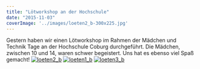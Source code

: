 ```yaml
---
title: "Lötworkshop an der Hochschule"
date: "2015-11-03"
coverImage: '../images/loeten2_b-300x225.jpg'
---
```


Gestern haben wir einen Lötworkshop im Rahmen der Mädchen und Technik Tage an der Hochschule Coburg durchgeführt. Die Mädchen, zwischen 10 und 14, waren schwer begeistert. Uns hat es ebenso viel Spaß gemacht! [![loeten2_b](../images/loeten2_b-300x225.jpg)](https://hackzogtum-coburg.de/wp-content/uploads/2015/11/loeten2_b.jpg) [![loeten1_b](../images/loeten1_b-300x225.jpg)](https://hackzogtum-coburg.de/wp-content/uploads/2015/11/loeten1_b.jpg) [![loeten3_b](../images/loeten3_b-300x225.jpg)](https://hackzogtum-coburg.de/wp-content/uploads/2015/11/loeten3_b.jpg)
